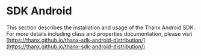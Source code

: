 # SDK Android

This section describes the installation and usage of the Thanx Android SDK. For more details including class and properties documentation, please visit [https://thanx.github.io/thanx-sdk-android-distribution/](https://thanx.github.io/thanx-sdk-android-distribution/)
